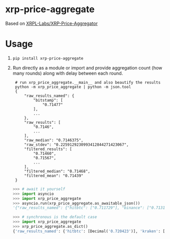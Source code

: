 # xrp-price-aggregate

Based on [XRPL-Labs/XRP-Price-Aggregator](https://github.com/XRPL-Labs/XRP-Price-Aggregator)


# Usage

1. `pip install xrp-price-aggregate`

2. Run directly as a module or import and provide aggregation count (how many
   rounds) along with delay between each round.

        # run xrp_price_aggregate.__main__ and also beautify the results
        python -m xrp_price_aggregate | python -m json.tool
        {
            "raw_results_named": {
                "bitstamp": [
                    "0.71477"
                ],
                ...
            },
            "raw_results": [
                "0.7146",
                ...
            ],
            "raw_median": "0.7146375",
            "raw_stdev": "0.2259129230993412844271423067",
            "filtered_results": [
                "0.71460",
                "0.71567",
                ...
            ],
            "filtered_median": "0.71468",
            "filtered_mean": "0.71439"
        }




    ```py
    >>> # await it yourself
    >>> import asyncio
    >>> import xrp_price_aggregate
    >>> asyncio.run(xrp_price_aggregate.as_awaitable_json())
    '{"raw_results_named": {"hitbtc": ["0.711729"], "binance": ["0.7131"], "bitrue": ["0.71292"], "bitfinex": ["0.7122"], "ftx": ["0.712675", "0.7126"], "kraken": ["0.71223"], "cex": ["0.71334", "0.7135"], "bitstamp": ["0.71328"]}, "raw_results": ["0.7131", "0.7122", "0.71328", "0.71334", "0.7135", "0.712675", "0.7126", "0.711729", "0.71223", "0.71292"], "raw_median": "0.7127975", "raw_stdev": "0.0005759840275563203497399309551", "filtered_results": ["0.71310", "0.71328", "0.71334", "0.71268", "0.71260", "0.71223", "0.71292"], "filtered_median": "0.71292", "filtered_mean": "0.71288"}'
    ```
    ```py
    >>> # synchronous is the default case
    >>> import xrp_price_aggregate
    >>> xrp_price_aggregate.as_dict()
    {'raw_results_named': {'hitbtc': [Decimal('0.720423')], 'kraken': [Decimal('0.72032')], 'bitrue': [Decimal('0.72003')], 'bitfinex': [Decimal('0.71992')], 'ftx': [Decimal('0.71995'), Decimal('0.7202')], 'cex': [Decimal('0.71961'), Decimal('0.71869')], 'bitstamp': [Decimal('0.71994')], 'binance': [Decimal('0.7203')]}, 'raw_results': [Decimal('0.7203'), Decimal('0.71992'), Decimal('0.71994'), Decimal('0.71961'), Decimal('0.71869'), Decimal('0.71995'), Decimal('0.7202'), Decimal('0.720423'), Decimal('0.72032'), Decimal('0.72003')], 'raw_median': Decimal('0.71999'), 'raw_stdev': Decimal('0.0005005397198136338821186646099'), 'filtered_results': ['0.72030', '0.71992', '0.71994', '0.71961', '0.71995', '0.72020', '0.72042', '0.72032', '0.72003'], 'filtered_median': '0.72003', 'filtered_mean': '0.72008'}
    ```

